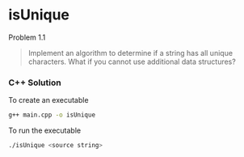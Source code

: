 # isUnique

Problem 1.1

> Implement an algorithm to determine if a string has all unique characters. What if you cannot use additional data structures?

### C++ Solution

To create an executable
```sh
g++ main.cpp -o isUnique
```

To run the executable
```sh
./isUnique <source string>
```